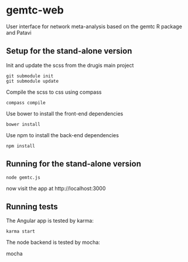 gemtc-web
=========

User interface for network meta-analysis based on the gemtc R package and Patavi

Setup for the stand-alone version
---------------------------------

Init and update the scss from the drugis main project

    git submodule init
    git submodule update

Compile the scss to css using compass

    compass compile

Use bower to install the front-end dependencies

    bower install

Use npm to install the back-end dependencies

    npm install

Running for the stand-alone version
-----------------------------------

    node gemtc.js

now visit the app at http://localhost:3000


Running tests
-------------
The Angular app is tested by karma:
    
    karma start

The node backend is tested by mocha:

   mocha 
    
